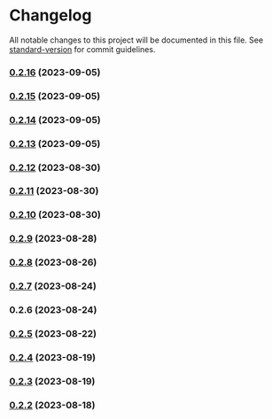 # Changelog

All notable changes to this project will be documented in this file. See [standard-version](https://github.com/conventional-changelog/standard-version) for commit guidelines.

### [0.2.16](https://github.com/FFTAI/gros_client_js/compare/v0.2.15...v0.2.16) (2023-09-05)

### [0.2.15](https://github.com/FFTAI/gros_client_js/compare/v0.2.14...v0.2.15) (2023-09-05)

### [0.2.14](https://github.com/FFTAI/gros_client_js/compare/v0.2.13...v0.2.14) (2023-09-05)

### [0.2.13](https://github.com/FFTAI/gros_client_js/compare/v0.2.7...v0.2.13) (2023-09-05)

### [0.2.12](https://github.com/FFTAI/gros_client_js/compare/v0.2.11...v0.2.12) (2023-08-30)

### [0.2.11](https://github.com/FFTAI/gros_client_js/compare/v0.2.10...v0.2.11) (2023-08-30)

### [0.2.10](https://github.com/FFTAI/gros_client_js/compare/v0.2.9...v0.2.10) (2023-08-30)

### [0.2.9](https://github.com/FFTAI/gros_client_js/compare/v0.2.8...v0.2.9) (2023-08-28)

### [0.2.8](https://github.com/FFTAI/gros_client_js/compare/v0.2.5...v0.2.8) (2023-08-26)

### [0.2.7](https://github.com/FFTAI/gros_client_js/compare/v0.2.6...v0.2.7) (2023-08-24)

### 0.2.6 (2023-08-24)

### [0.2.5](https://github.com/FFTAI/gros_client_js/compare/v0.2.4...v0.2.5) (2023-08-22)

### [0.2.4](https://github.com/FFTAI/gros_client_js/compare/v0.2.3...v0.2.4) (2023-08-19)

### [0.2.3](https://github.com/FFTAI/gros_client_js/compare/v0.2.2...v0.2.3) (2023-08-19)

### [0.2.2](https://github.com/FFTAI/gros_client_js/compare/v0.2.1...v0.2.2) (2023-08-18)
